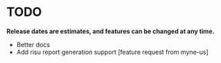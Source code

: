 # TODO

**Release dates are estimates, and features can be changed at any time.**

- Better docs
- Add risu report generation support [feature request from myne-us]
